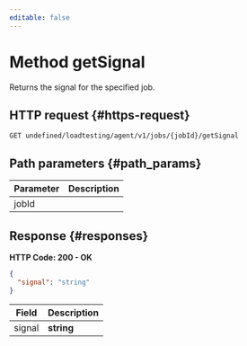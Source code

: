 ```yaml
---
editable: false
---
```


# Method getSignal
Returns the signal for the specified job.
 

 
## HTTP request {#https-request}
```
GET undefined/loadtesting/agent/v1/jobs/{jobId}/getSignal
```
 
## Path parameters {#path_params}
 
Parameter | Description
--- | ---
jobId | 
 
## Response {#responses}
**HTTP Code: 200 - OK**

```json 
{
  "signal": "string"
}
```

 
Field | Description
--- | ---
signal | **string**<br>